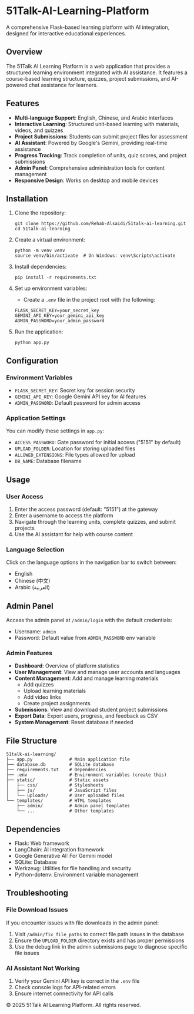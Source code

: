 # 51Talk-AI-Learning-Platform

A comprehensive Flask-based learning platform with AI integration, designed for interactive educational experiences.

## Overview

The 51Talk AI Learning Platform is a web application that provides a structured learning environment integrated with AI assistance. It features a course-based learning structure, quizzes, project submissions, and AI-powered chat assistance for learners.

## Features

- **Multi-language Support**: English, Chinese, and Arabic interfaces
- **Interactive Learning**: Structured unit-based learning with materials, videos, and quizzes
- **Project Submissions**: Students can submit project files for assessment
- **AI Assistant**: Powered by Google's Gemini, providing real-time assistance
- **Progress Tracking**: Track completion of units, quiz scores, and project submissions
- **Admin Panel**: Comprehensive administration tools for content management
- **Responsive Design**: Works on desktop and mobile devices

## Installation

1. Clone the repository:
   ```
   git clone https://github.com/Rehab-Alsaidi/51talk-ai-learning.git
   cd 51talk-ai-learning
   ```

2. Create a virtual environment:
   ```
   python -m venv venv
   source venv/bin/activate  # On Windows: venv\Scripts\activate
   ```

3. Install dependencies:
   ```
   pip install -r requirements.txt
   ```

4. Set up environment variables:
   - Create a `.env` file in the project root with the following:
   ```
   FLASK_SECRET_KEY=your_secret_key
   GEMINI_API_KEY=your_gemini_api_key
   ADMIN_PASSWORD=your_admin_password
   ```

5. Run the application:
   ```
   python app.py
   ```

## Configuration

### Environment Variables

- `FLASK_SECRET_KEY`: Secret key for session security
- `GEMINI_API_KEY`: Google Gemini API key for AI features
- `ADMIN_PASSWORD`: Default password for admin access

### Application Settings

You can modify these settings in `app.py`:

- `ACCESS_PASSWORD`: Gate password for initial access ("5151" by default)
- `UPLOAD_FOLDER`: Location for storing uploaded files
- `ALLOWED_EXTENSIONS`: File types allowed for upload
- `DB_NAME`: Database filename

## Usage

### User Access

1. Enter the access password (default: "5151") at the gateway
2. Enter a username to access the platform
3. Navigate through the learning units, complete quizzes, and submit projects
4. Use the AI assistant for help with course content

### Language Selection

Click on the language options in the navigation bar to switch between:
- English
- Chinese (中文)
- Arabic (العربية)

## Admin Panel

Access the admin panel at `/admin/login` with the default credentials:
- Username: `admin`
- Password: Default value from `ADMIN_PASSWORD` env variable

### Admin Features

- **Dashboard**: Overview of platform statistics
- **User Management**: View and manage user accounts and languages
- **Content Management**: Add and manage learning materials
  - Add quizzes
  - Upload learning materials
  - Add video links
  - Create project assignments
- **Submissions**: View and download student project submissions
- **Export Data**: Export users, progress, and feedback as CSV
- **System Management**: Reset database if needed

## File Structure

```
51talk-ai-learning/
├── app.py              # Main application file
├── database.db         # SQLite database
├── requirements.txt    # Dependencies
├── .env                # Environment variables (create this)
├── static/             # Static assets
│   ├── css/            # Stylesheets
│   ├── js/             # JavaScript files
│   └── uploads/        # User uploaded files
└── templates/          # HTML templates
    ├── admin/          # Admin panel templates
    └── ...             # Other templates
```

## Dependencies

- Flask: Web framework
- LangChain: AI integration framework
- Google Generative AI: For Gemini model
- SQLite: Database
- Werkzeug: Utilities for file handling and security
- Python-dotenv: Environment variable management

## Troubleshooting

### File Download Issues

If you encounter issues with file downloads in the admin panel:

1. Visit `/admin/fix_file_paths` to correct file path issues in the database
2. Ensure the `UPLOAD_FOLDER` directory exists and has proper permissions
3. Use the debug link in the admin submissions page to diagnose specific file issues

### AI Assistant Not Working

1. Verify your Gemini API key is correct in the `.env` file
2. Check console logs for API-related errors
3. Ensure internet connectivity for API calls

© 2025 51Talk AI Learning Platform. All rights reserved.
